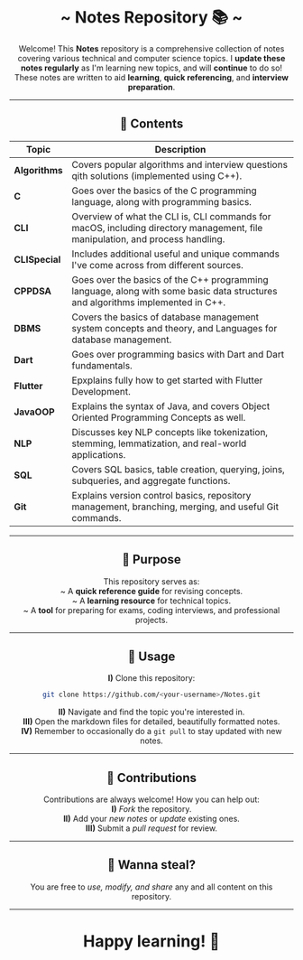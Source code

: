 <div align="center">

# ~ Notes Repository 📚 ~

Welcome! This **Notes** repository is a comprehensive collection of notes covering various technical and computer science topics. I **update these notes regularly** as I'm learning new topics, and will **continue** to do so! These notes are written to aid **learning**, **quick referencing**, and **interview preparation**.

---

## 📂 Contents

| **Topic**           | **Description**                                                                                     |
|---------------------|---------------------------------------------------------------------------------------------------|
| **Algorithms**      | Covers popular algorithms and interview questions qith solutions (implemented using C++). |
| **C**              | Goes over the basics of the C programming language, along with programming basics. |
| **CLI**            | Overview of what the CLI is, CLI commands for macOS, including directory management, file manipulation, and process handling. |
| **CLISpecial**     | Includes additional useful and unique commands I've come across from different sources.            |
| **CPPDSA**         | Goes over the basics of the C++ programming language, along with some basic data structures and algorithms implemented in C++.    |
| **DBMS**           | Covers the basics of database management system concepts and theory, and Languages for database management. |
| **Dart**           | Goes over programming basics with Dart and Dart fundamentals. |
| **Flutter**        | Epxplains fully how to get started with Flutter Development. |
| **JavaOOP**        | Explains the syntax of Java, and covers Object Oriented Programming Concepts as well. |
| **NLP**            | Discusses key NLP concepts like tokenization, stemming, lemmatization, and real-world applications. |
| **SQL**            | Covers SQL basics, table creation, querying, joins, subqueries, and aggregate functions.          |
| **Git**            | Explains version control basics, repository management, branching, merging, and useful Git commands. |

---

## 📖 Purpose

This repository serves as:  
~ A **quick reference guide** for revising concepts.  
~ A **learning resource** for technical topics.  
~ A **tool** for preparing for exams, coding interviews, and professional projects.

---

## 📜 Usage

**I)** Clone this repository:  
```bash
git clone https://github.com/<your-username>/Notes.git
```
**II)** Navigate and find the topic you're interested in.  
**III)** Open the markdown files for detailed, beautifully formatted notes.  
**IV)** Remember to occasionally do a `git pull` to stay updated with new notes.

---

## 🤝 Contributions

Contributions are always welcome! How you can help out:  
**I)** *Fork* the repository.  
**II)** Add your *new notes* or *update* existing ones.  
**III)** Submit a *pull request* for review.

---

## 📌 Wanna steal?

You are free to *use, modify, and share* any and all content on this repository.

---

# Happy learning! 🎉

</div>
